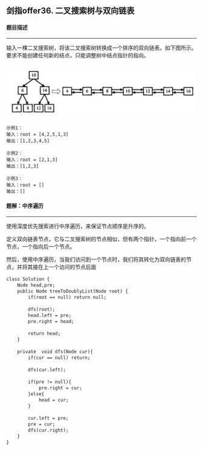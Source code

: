 ## 剑指offer36. 二叉搜索树与双向链表

#### 题目描述

---

输入一棵二叉搜索树，将该二叉搜索树转换成一个排序的双向链表。如下图所示。要求不能创建任何新的结点，只能调整树中结点指针的指向。

![1697680395743](image/36.二叉搜索树与双向链表/1697680395743.png)

```
示例1：
输入：root = [4,2,5,1,3] 
输出：[1,2,3,4,5]

示例2：
输入：root = [2,1,3]
输出：[1,2,3]

示例3：
输入：root = []
输出：[]
```

#### 题解：中序遍历

---

使用深度优先搜索进行中序遍历，来保证节点顺序是升序的。

定义双向链表节点，它与二叉搜索树的节点相似，但有两个指针，一个指向前一个节点，一个指向后一个节点。

然后，使用中序遍历，当我们访问到一个节点时，我们将其转化为双向链表的节点，并将其接在上一个访问的节点后面

```
class Solution {
    Node head,pre;
    public Node treeToDoublyList(Node root) {
        if(root == null) return null;
      
        dfs(root);
        head.left = pre;
        pre.right = head;
      
        return head;
    }
  
    private  void dfs(Node cur){
        if(cur == null) return;
      
        dfs(cur.left);
      
        if(pre != null){
            pre.right = cur;
        }else{
            head = cur;
        }
      
        cur.left = pre;
        pre = cur;
        dfs(cur.right);
    }
}
```
